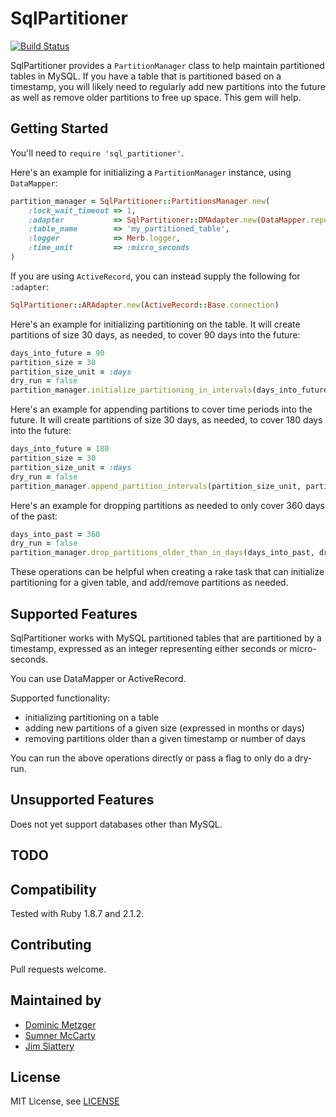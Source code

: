 # SqlPartitioner
[![Build Status](https://travis-ci.org/rightscale/sql_partitioner.png)](https://travis-ci.org/rightscale/sql_partitioner)

SqlPartitioner provides a `PartitionManager` class to help maintain partitioned tables in MySQL.
If you have a table that is partitioned based on a timestamp, you will likely need to regularly add new partitions 
into the future as well as remove older partitions to free up space. This gem will help.

## Getting Started
You'll need to `require 'sql_partitioner'`.

Here's an example for initializing a `PartitionManager` instance, using `DataMapper`:

```ruby
partition_manager = SqlPartitioner::PartitionsManager.new(
    :lock_wait_timeout => 1,
    :adapter           => SqlPartitioner::DMAdapter.new(DataMapper.repository.adapter),
    :table_name        => 'my_partitioned_table',
    :logger            => Merb.logger,
    :time_unit         => :micro_seconds
)
```

If you are using `ActiveRecord`, you can instead supply the following for `:adapter`:
```ruby
SqlPartitioner::ARAdapter.new(ActiveRecord::Base.connection)
```

Here's an example for initializing partitioning on the table. It will create partitions of size 30 days, as needed, to cover 90 days into the future:

```ruby
days_into_future = 90
partition_size = 30
partition_size_unit = :days
dry_run = false
partition_manager.initialize_partitioning_in_intervals(days_into_future, partition_size_unit, partition_size, dry_run)
```

Here's an example for appending partitions to cover time periods into the future. It will create partitions of size 30 days, as needed, to cover 180 days into the future:

```ruby
days_into_future = 180
partition_size = 30
partition_size_unit = :days
dry_run = false
partition_manager.append_partition_intervals(partition_size_unit, partition_size, days_into_future, dry_run)
```

Here's an example for dropping partitions as needed to only cover 360 days of the past:

```ruby
days_into_past = 360
dry_run = false
partition_manager.drop_partitions_older_than_in_days(days_into_past, dry_run)
```

These operations can be helpful when creating a rake task that can initialize partitioning for a given table, and add/remove partitions as needed.

## Supported Features
SqlPartitioner works with MySQL partitioned tables that are partitioned by a timestamp, expressed as an integer representing either
seconds or micro-seconds.

You can use DataMapper or ActiveRecord.

Supported functionality:

- initializing partitioning on a table
- adding new partitions of a given size (expressed in months or days)
- removing partitions older than a given timestamp or number of days

You can run the above operations directly or pass a flag to only do a dry-run.

## Unsupported Features

Does not yet support databases other than MySQL.

## TODO

## Compatibility
Tested with Ruby 1.8.7 and 2.1.2.

## Contributing
Pull requests welcome.

## Maintained by

- [Dominic Metzger](https://github.com/dominicm)
- [Sumner McCarty](https://github.com/sumner-mccarty)
- [Jim Slattery](https://github.com/jim-slattery-rs)

## License
MIT License, see [LICENSE](LICENSE)
